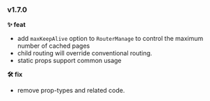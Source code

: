
### v1.7.0
**✨ feat**
* add `maxKeepAlive` option to `RouterManage` to control the maximum number of cached pages
* child routing will override conventional routing.
* static props support common usage

**🛠 fix**
* remove prop-types and related code.

